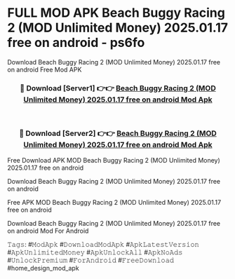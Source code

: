 # FULL MOD APK Beach Buggy Racing 2 (MOD Unlimited Money) 2025.01.17 free on android - ps6fo
Download Beach Buggy Racing 2 (MOD Unlimited Money) 2025.01.17 free on android Free Mod APK

<div align="center">
<h3>🔴 Download [Server1] 👉👉 <a href="https://apk-comot.site?title=Beach_Buggy_Racing_2_(MOD_Unlimited_Money)_2025.01.17_free_on_android">Beach Buggy Racing 2 (MOD Unlimited Money) 2025.01.17 free on android Mod Apk</a></h3><br>

<h3>🔴 Download [Server2] 👉👉 <a href="https://apk-comot.site?title=Beach_Buggy_Racing_2_(MOD_Unlimited_Money)_2025.01.17_free_on_android">Beach Buggy Racing 2 (MOD Unlimited Money) 2025.01.17 free on android Mod Apk</a></h3>
</div>


Free Download APK MOD Beach Buggy Racing 2 (MOD Unlimited Money) 2025.01.17 free on android

Download Beach Buggy Racing 2 (MOD Unlimited Money) 2025.01.17 free on android 

Free APK MOD Beach Buggy Racing 2 (MOD Unlimited Money) 2025.01.17 free on android 

Download Beach Buggy Racing 2 (MOD Unlimited Money) 2025.01.17 free on android Mod For Android

𝚃𝚊𝚐𝚜: #𝙼𝚘𝚍𝙰𝚙𝚔 #𝙳𝚘𝚠𝚗𝚕𝚘𝚊𝚍𝙼𝚘𝚍𝙰𝚙𝚔 #𝙰𝚙𝚔𝙻𝚊𝚝𝚎𝚜𝚝𝚅𝚎𝚛𝚜𝚒𝚘𝚗 #𝙰𝚙𝚔𝚄𝚗𝚕𝚒𝚖𝚒𝚝𝚎𝚍𝙼𝚘𝚗𝚎𝚢 #𝙰𝚙𝚔𝚄𝚗𝚕𝚘𝚌𝚔𝙰𝚕𝚕 #𝙰𝚙𝚔𝙽𝚘𝙰𝚍𝚜 #𝚄𝚗𝚕𝚘𝚌𝚔𝙿𝚛𝚎𝚖𝚒𝚞𝚖 #𝙵𝚘𝚛𝙰𝚗𝚍𝚛𝚘𝚒𝚍 #𝙵𝚛𝚎𝚎𝙳𝚘𝚠𝚗𝚕𝚘𝚊𝚍 #home_design_mod_apk